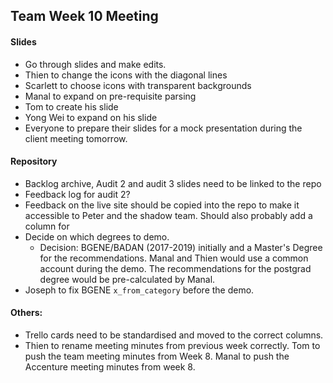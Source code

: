 ## Team Week 10 Meeting

#### Slides
* Go through slides and make edits.
* Thien to change the icons with the diagonal lines
* Scarlett to choose icons with transparent backgrounds
* Manal to expand on pre-requisite parsing 
* Tom to create his slide
* Yong Wei to expand on his slide
* Everyone to prepare their slides for a mock presentation during the client meeting tomorrow.

#### Repository
* Backlog archive, Audit 2 and audit 3 slides need to be linked to the repo
* Feedback log for audit 2?
* Feedback on the live site should be copied into the repo to make it accessible to Peter and the shadow team. Should also probably add a column for 
* Decide on which degrees to demo.
	* Decision: BGENE/BADAN (2017-2019) initially and a Master's Degree for the recommendations. Manal and Thien would use a common account during the demo. The recommendations for the postgrad degree would be pre-calculated by Manal.
* Joseph to fix BGENE `x_from_category` before the demo.

#### Others:
* Trello cards need to be standardised and moved to the correct columns.
* Thien to rename meeting minutes from previous week correctly. Tom to push the team meeting minutes from Week 8. Manal to push the Accenture meeting minutes from week 8.
